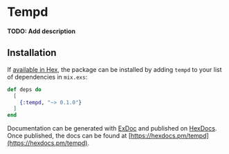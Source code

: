 # Tempd

**TODO: Add description**

## Installation

If [available in Hex](https://hex.pm/docs/publish), the package can be installed
by adding `tempd` to your list of dependencies in `mix.exs`:

```elixir
def deps do
  [
    {:tempd, "~> 0.1.0"}
  ]
end
```

Documentation can be generated with [ExDoc](https://github.com/elixir-lang/ex_doc)
and published on [HexDocs](https://hexdocs.pm). Once published, the docs can
be found at [https://hexdocs.pm/tempd](https://hexdocs.pm/tempd).

